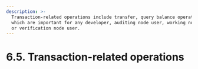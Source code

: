 ```yaml
---
description: >-
  Transaction-related operations include transfer, query balance operations,
  which are important for any developer, auditing node user, working node user
  or verification node user.
---
```


# 6.5. Transaction-related operations

